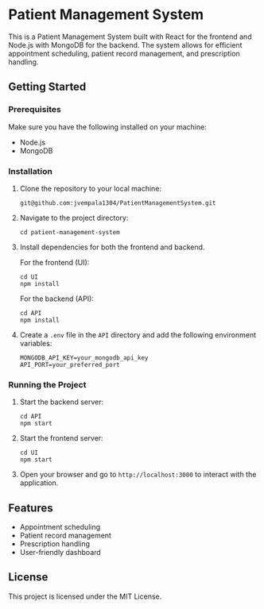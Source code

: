 # Patient Management System

This is a Patient Management System built with React for the frontend and Node.js with MongoDB for the backend. The system allows for efficient appointment scheduling, patient record management, and prescription handling.

## Getting Started

### Prerequisites

Make sure you have the following installed on your machine:

- Node.js
- MongoDB

### Installation

1. Clone the repository to your local machine:

   ```
   git@github.com:jvempala1304/PatientManagementSystem.git
   ```

2. Navigate to the project directory:

   ```
   cd patient-management-system
   ```

3. Install dependencies for both the frontend and backend.

   For the frontend (UI):

   ```
   cd UI
   npm install
   ```

   For the backend (API):

   ```
   cd API
   npm install
   ```

4. Create a `.env` file in the `API` directory and add the following environment variables:
   ```
   MONGODB_API_KEY=your_mongodb_api_key
   API_PORT=your_preferred_port
   ```

### Running the Project

1. Start the backend server:

   ```
   cd API
   npm start
   ```

2. Start the frontend server:

   ```
   cd UI
   npm start
   ```

3. Open your browser and go to `http://localhost:3000` to interact with the application.

## Features

- Appointment scheduling
- Patient record management
- Prescription handling
- User-friendly dashboard

## License

This project is licensed under the MIT License.
